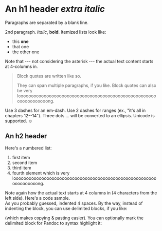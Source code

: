 # An h1 header *extra italic*

Paragraphs are separated by a blank line.

2nd paragraph. *Italic*, **bold**. Itemized lists
look like:

  - this **one**
  - that one
  - the other one

Note that --- not considering the asterisk --- the actual text
content starts at 4-columns in.

> Block quotes are
> written like so.
>
> They can span multiple paragraphs,
> if you like.
> Block quotes can also be very loooooooooooooooooooooooooooooooooooooooooooooooooooooooooooooooooong.

Use 3 dashes for an em-dash. Use 2 dashes for ranges (ex., "it's all
in chapters 12--14"). Three dots ... will be converted to an ellipsis.
Unicode is supported. ☺


## An h2 header

Here's a numbered list:

 1. first item
 2. second item
 3. third item
 4. fourth element which is very loooooooooooooooooooooooooooooooooooooooooooooooooooooooooooooooooong.

Note again how the actual text starts at 4 columns in (4 characters
from the left side). Here's a code sample.  
As you probably guessed, indented 4 spaces. By the way, instead of
indenting the block, you can use delimited blocks, if you like:

(which makes copying & pasting easier). You can optionally mark the
delimited block for Pandoc to syntax highlight it:
